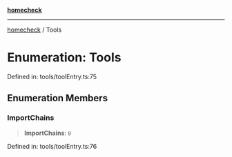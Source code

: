 [**homecheck**](../README.md)

***

[homecheck](../globals.md) / Tools

# Enumeration: Tools

Defined in: tools/toolEntry.ts:75

## Enumeration Members

### ImportChains

> **ImportChains**: `0`

Defined in: tools/toolEntry.ts:76
